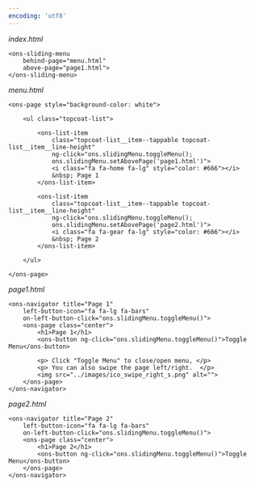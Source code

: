 ```yaml
---
encoding: 'utf8'
---
```


*index.html*

    <ons-sliding-menu 
        behind-page="menu.html" 
        above-page="page1.html">
    </ons-sliding-menu>


*menu.html*

    <ons-page style="background-color: white">

        <ul class="topcoat-list">

            <ons-list-item
                class="topcoat-list__item--tappable topcoat-list__item__line-height" 
                ng-click="ons.slidingMenu.toggleMenu(); 
                ons.slidingMenu.setAbovePage('page1.html')">
                <i class="fa fa-home fa-lg" style="color: #666"></i>
                &nbsp; Page 1
            </ons-list-item>

            <ons-list-item 
                class="topcoat-list__item--tappable topcoat-list__item__line-height"
                ng-click="ons.slidingMenu.toggleMenu(); 
                ons.slidingMenu.setAbovePage('page2.html')">
                <i class="fa fa-gear fa-lg" style="color: #666"></i>
                &nbsp; Page 2
            </ons-list-item>

        </ul>

    </ons-page>



*page1.html*

    <ons-navigator title="Page 1"
        left-button-icon="fa fa-lg fa-bars"
        on-left-button-click="ons.slidingMenu.toggleMenu()">
        <ons-page class="center">
            <h1>Page 1</h1>
            <ons-button ng-click="ons.slidingMenu.toggleMenu()">Toggle Menu</ons-button>

            <p> Click "Toggle Menu" to close/open menu, </p>
            <p> You can also swipe the page left/right.  </p>
            <img src="../images/ico_swipe_right_s.png" alt="">
        </ons-page>
    </ons-navigator>


*page2.html*

    <ons-navigator title="Page 2"
        left-button-icon="fa fa-lg fa-bars"
        on-left-button-click="ons.slidingMenu.toggleMenu()">
        <ons-page class="center">
            <h1>Page 2</h1>
            <ons-button ng-click="ons.slidingMenu.toggleMenu()">Toggle Menu</ons-button>
        </ons-page>
    </ons-navigator>
